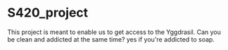 # S420_project
This project is meant to enable us to get access to the Yggdrasil.
Can you be clean and addicted at the same time? yes if you're addicted to soap.
